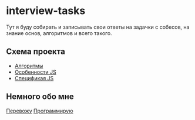 # interview-tasks

Тут я буду собирать и записывать свои ответы на задачки с собесов, на знание основ, алгоритмов и всего такого.


## Схема проекта

* [Алгоритмы](https://github.com/bakugod/interview-tasks/blob/master/algorithmic-part.md)
* [Особенности JS](https://github.com/bakugod/interview-tasks/blob/master/features.md)
* [Спецификая JS](https://github.com/bakugod/interview-tasks/blob/master/knowledges.js)




## Немного обо мне
  <a href="https://developer.mozilla.org/ru/profiles/bakugod">Перевожу</a>
  <a href="https://github.com/bakugod">Программирую</a>
